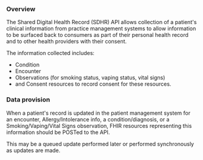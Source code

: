### Overview

The Shared Digital Health Record (SDHR) API allows collection of a patient's clinical information from practice management systems to allow information to be surfaced back to consumers as part of their personal health record and to other health providers with their consent. 

The information collected includes: 
	
* Condition
* Encounter
* Observations (for smoking status, vaping status, vital signs)
* and Consent resources to record consent for these resources. 


### Data provision

When a patient's record is updated in the patient management system for an encounter, Allergy/Intolerance info, a condition/diagnosis, or a Smoking/Vaping/Vital Signs observation, FHIR resources representing this information should be POSTed to the API. 

This may be a queued update performed later or performed synchronously as updates are made. 


